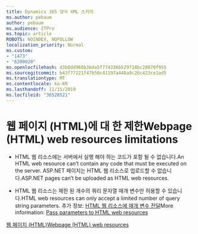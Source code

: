```yaml
---
title: Dynamics 365 양식 XML 스키마
ms.author: pebaum
author: pebaum
ms.audience: ITPro
ms.topic: article
ROBOTS: NOINDEX, NOFOLLOW
localization_priority: Normal
ms.custom:
- "1473"
- "6200020"
ms.openlocfilehash: d3b8dd968b3b4a5f774336b529718bc20870f955
ms.sourcegitcommit: b43f77221f47b50c41197a448a9c26c423ce1ad5
ms.translationtype: MT
ms.contentlocale: ko-KR
ms.lasthandoff: 11/15/2019
ms.locfileid: "36528521"
---
```

# <a name="webpage-html-web-resources-limitations"></a><span data-ttu-id="bcb15-102">웹 페이지 (HTML)에 대 한 제한</span><span class="sxs-lookup"><span data-stu-id="bcb15-102">Webpage (HTML) web resources limitations</span></span>

* <span data-ttu-id="bcb15-103">HTML 웹 리소스에는 서버에서 실행 해야 하는 코드가 포함 될 수 없습니다.</span><span class="sxs-lookup"><span data-stu-id="bcb15-103">An HTML web resource can’t contain any code that must be executed on the server.</span></span> <span data-ttu-id="bcb15-104">ASP.NET 페이지는 HTML 웹 리소스로 업로드할 수 없습니다.</span><span class="sxs-lookup"><span data-stu-id="bcb15-104">ASP.NET pages can’t be uploaded as HTML web resources.</span></span>

* <span data-ttu-id="bcb15-105">HTML 웹 리소스는 제한 된 개수의 쿼리 문자열 매개 변수만 허용할 수 있습니다.</span><span class="sxs-lookup"><span data-stu-id="bcb15-105">HTML web resources can only accept a limited number of query string parameters.</span></span> <span data-ttu-id="bcb15-106">추가 정보: [HTML 웹 리소스에 매개 변수 전달](https://docs.microsoft.com/dynamics365/customer-engagement/developer/webpage-html-web-resources#BKMK_PassingParametersToWebResources)</span><span class="sxs-lookup"><span data-stu-id="bcb15-106">More information: [Pass parameters to HTML web resources](https://docs.microsoft.com/dynamics365/customer-engagement/developer/webpage-html-web-resources#BKMK_PassingParametersToWebResources)</span></span>

[<span data-ttu-id="bcb15-107">웹 페이지 (HTML)</span><span class="sxs-lookup"><span data-stu-id="bcb15-107">Webpage (HTML) web resources</span></span>](https://docs.microsoft.com/dynamics365/customer-engagement/developer/webpage-html-web-resources)
